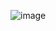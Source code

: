 ![image](https://user-images.githubusercontent.com/93786534/180216017-981dc5e6-61a4-4df0-8992-a0bf37991d03.png)
